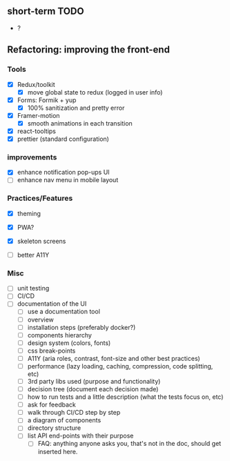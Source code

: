 ## short-term TODO

- ?

## Refactoring: improving the front-end

### Tools

- [x] Redux/toolkit
  - [x] move global state to redux (logged in user info)
- [x] Forms: Formik + yup
  - [x] 100% sanitization and pretty error
- [x] Framer-motion
  - [x] smooth animations in each transition
- [x] react-tooltips
- [x] prettier (standard configuration)

### improvements

- [X] enhance notification pop-ups UI
- [ ] enhance nav menu in mobile layout

### Practices/Features

- [x] theming
- [x] PWA?

- [x] skeleton screens
- [ ] better A11Y

### Misc

- [ ] unit testing
- [ ] CI/CD
- [ ] documentation of the UI
  - [ ] use a documentation tool
  - [ ] overview
  - [ ] installation steps (preferably docker?)
  - [ ] components hierarchy
  - [ ] design system (colors, fonts)
  - [ ] css break-points
  - [ ] A11Y (aria roles, contrast, font-size and other best practices)
  - [ ] performance (lazy loading, caching, compression, code splitting, etc)
  - [ ] 3rd party libs used (purpose and functionality)
  - [ ] decision tree (document each decision made)
  - [ ] how to run tests and a little description (what the tests focus on, etc)
  - [ ] ask for feedback
  - [ ] walk through CI/CD step by step
  - [ ] a diagram of components
  - [ ] directory structure
  - [ ] list API end-points with their purpose
    - [ ] FAQ: anything anyone asks you, that's not in the doc, should get inserted here.
